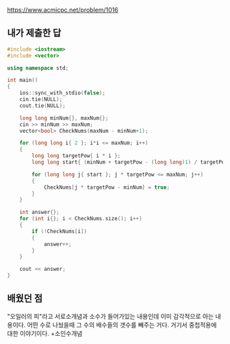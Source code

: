 https://www.acmicpc.net/problem/1016

내가 제출한 답
-------------
```cpp
#include <iostream>
#include <vector>

using namespace std;

int main()
{
	ios::sync_with_stdio(false);
	cin.tie(NULL);
	cout.tie(NULL);

	long long minNum{}, maxNum{};
	cin >> minNum >> maxNum;
	vector<bool> CheckNums(maxNum - minNum+1);

	for (long long i{ 2 }; i*i <= maxNum; i++)
	{
		long long targetPow{ i * i };
		long long start{ (minNum + targetPow - (long long)1) / targetPow };

		for (long long j{ start }; j * targetPow <= maxNum; j++)
		{
			CheckNums[j * targetPow - minNum] = true;
		}
	}

	int answer{};
	for (int i{}; i < CheckNums.size(); i++)
	{
		if (!CheckNums[i])
		{
			answer++;
		}
	}

	cout << answer;
}
```

배웠던 점
-------------
"오일러의 피"라고 서로소개념과 소수가 들어가있는 내용인데 이미 감각적으로 아는 내용이다. 어떤 수로 나눴을때 그 수의 배수들의 갯수를 빼주는 거다. 거기서 중첩적용에 대한 이야기이다.
+소인수개념